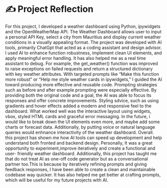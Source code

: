 # ✍️ Project Reflection

For this project, I developed a weather dashboard using Python, ipywidgets and the OpenWeatherMap API.
The Weather Dashboard allows user to input a personal API Key, select a city from Mauritius and display current weather conditions in a visually appealing format.
The project was developed with AI tools, primarily ChatGpt that acted as a coding assistant and design advisor.
I used AI to enhance function robustness, implement clean UI elements, and apply meaningful error handling.
It has also helped me as a real time assistant to debug.
For example, the get_weather() function was improved to raise exceptions on failed requests and return a structured dictionary with key weather attributes. 
With targeted prompts like “Make this function more robust” or “Help me style weather cards in ipywidgets,” I guided the AI toward producing more effective and reusable code.
Prompting strategies such as before and after example prompting were especially effective. By providing both the original code and a goal, 
the AI was able to focus its responses and offer concrete improvements. Styling sdvice, such as using gradients and hover effects added a modern and responsive feel to the dashboard. 
What worked well was the interactive layout using widgets, vbox, styled HTML cards and graceful error messaging. 
In the future, i would like to break down the UI elements even more, and maybe add some charts or forecast data.
Additionally, by putting voice or natural language queries would enhnance interactivity of the weather dashboard.
Overall. this project has shown me how AI tools can speed up development and help understand both fronted and backend design.
Personally, It was a great opportunity to experiment,improve iteratively and create a functional and user- friendly weather dashboard. 
Additionally, this project has taught me that do not treat AI as one-off code generator but as a conversational partner too.This is because by iteratively refining prompts and giving feedback responses, 
I have been able to create a clean and maintainable codebase way quicker. It has also helped me get better at crafting prompts, which will be useful for my future projects with AI.

